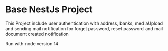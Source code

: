 # Base NestJs Project
This Project include user authentication with address, banks, mediaUpload and sending mail notification for forget password, reset password and mail document created notification

Run with node version 14
